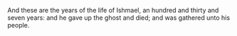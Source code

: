 And these are the years of the life of Ishmael, an hundred and thirty and seven years: and he gave up the ghost and died; and was gathered unto his people.
